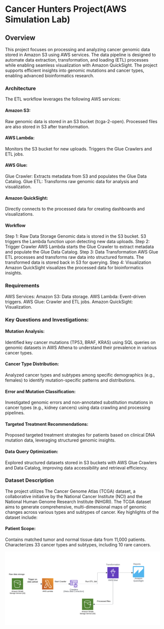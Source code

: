 # Cancer Hunters Project(AWS Simulation Lab)

## Overview
This project focuses on processing and analyzing cancer genomic data stored in Amazon S3 using AWS services. The data pipeline is designed to automate data extraction, transformation, and loading (ETL) processes while enabling seamless visualization with Amazon QuickSight. The project supports efficient insights into genomic mutations and cancer types, enabling advanced bioinformatics research.

### Architecture
The ETL workflow leverages the following AWS services:

#### Amazon S3:

Raw genomic data is stored in an S3 bucket (tcga-2-open).
Processed files are also stored in S3 after transformation.
#### AWS Lambda:

Monitors the S3 bucket for new uploads.
Triggers the Glue Crawlers and ETL jobs.
#### AWS Glue:

Glue Crawler: Extracts metadata from S3 and populates the Glue Data Catalog.
Glue ETL: Transforms raw genomic data for analysis and visualization.
#### Amazon QuickSight:

Directly connects to the processed data for creating dashboards and visualizations.
#### Workflow
Step 1: Raw Data Storage
Genomic data is stored in the S3 bucket.
S3 triggers the Lambda function upon detecting new data uploads.
Step 2: Trigger Crawler
AWS Lambda starts the Glue Crawler to extract metadata and populate the Glue Data Catalog.
Step 3: Data Transformation
AWS Glue ETL processes and transforms raw data into structured formats.
The transformed data is stored back in S3 for querying.
Step 4: Visualization
Amazon QuickSight visualizes the processed data for bioinformatics insights.

### Requirements
AWS Services:
Amazon S3: Data storage.
AWS Lambda: Event-driven triggers.
AWS Glue: Crawler and ETL jobs.
Amazon QuickSight: Visualization.

### Key Questions and Investigations:

#### Mutation Analysis:

Identified key cancer mutations (TP53, BRAF, KRAS) using SQL queries on genomic datasets in AWS Athena to understand their prevalence in various cancer types.
#### Cancer Type Distribution:

Analyzed cancer types and subtypes among specific demographics (e.g., females) to identify mutation-specific patterns and distributions.
#### Error and Mutation Classification:

Investigated genomic errors and non-annotated substitution mutations in cancer types (e.g., kidney cancers) using data crawling and processing pipelines.
#### Targeted Treatment Recommendations:

Proposed targeted treatment strategies for patients based on clinical DNA mutation data, leveraging structured genomic insights.
#### Data Query Optimization:

Explored structured datasets stored in S3 buckets with AWS Glue Crawlers and Data Catalog, improving data accessibility and retrieval efficiency.


### Dataset Description
The project utilizes The Cancer Genome Atlas (TCGA) dataset, a collaborative initiative by the National Cancer Institute (NCI) and the National Human Genome Research Institute (NHGRI). The TCGA dataset aims to generate comprehensive, multi-dimensional maps of genomic changes across various types and subtypes of cancer. Key highlights of the dataset include:

#### Patient Scope:

Contains matched tumor and normal tissue data from 11,000 patients.
Characterizes 33 cancer types and subtypes, including 10 rare cancers.

![Flowchart](https://github.com/swapna-9/Cancer-Genomics-Analysis-Using-AWS/blob/c83b47e65fd71909178e1b0805315bc8413c39aa/images/Flowchart.png)
